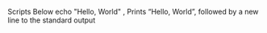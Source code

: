 Scripts Below
echo "Hello, World" , Prints “Hello, World”, followed by a new line to the standard output
